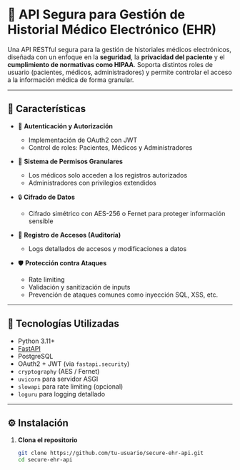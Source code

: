 # 🏥 API Segura para Gestión de Historial Médico Electrónico (EHR)

Una API RESTful segura para la gestión de historiales médicos electrónicos, diseñada con un enfoque en la **seguridad**, la **privacidad del paciente** y el **cumplimiento de normativas como HIPAA**. Soporta distintos roles de usuario (pacientes, médicos, administradores) y permite controlar el acceso a la información médica de forma granular.

---

## 🚀 Características

- 🔐 **Autenticación y Autorización**
  - Implementación de OAuth2 con JWT
  - Control de roles: Pacientes, Médicos y Administradores

- 🧩 **Sistema de Permisos Granulares**
  - Los médicos solo acceden a los registros autorizados
  - Administradores con privilegios extendidos

- 🔒 **Cifrado de Datos**
  - Cifrado simétrico con AES-256 o Fernet para proteger información sensible

- 📜 **Registro de Accesos (Auditoría)**
  - Logs detallados de accesos y modificaciones a datos

- 🛡️ **Protección contra Ataques**
  - Rate limiting
  - Validación y sanitización de inputs
  - Prevención de ataques comunes como inyección SQL, XSS, etc.

---

## 🧰 Tecnologías Utilizadas

- Python 3.11+
- [FastAPI](https://fastapi.tiangolo.com/) 
- PostgreSQL 
- OAuth2 + JWT (via `fastapi.security`)
- `cryptography` (AES / Fernet)
- `uvicorn` para servidor ASGI
- `slowapi` para rate limiting (opcional)
- `loguru` para logging detallado

---

## ⚙️ Instalación

1. **Clona el repositorio**
   ```bash
   git clone https://github.com/tu-usuario/secure-ehr-api.git
   cd secure-ehr-api
